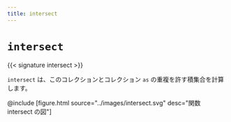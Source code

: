 ```yaml
---
title: intersect
---
```


# `intersect`

{{< signature intersect >}}

`intersect` は、このコレクションとコレクション `as` の重複を許す積集合を計算します。

@include [figure.html source="../images/intersect.svg" desc="関数 intersect の図"]
